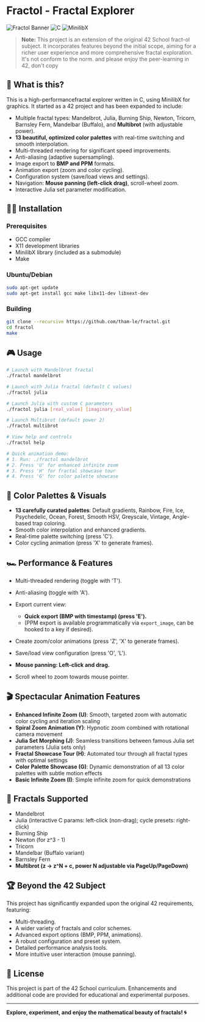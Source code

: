 # Fractol - Fractal Explorer

![Fractol Banner](https://img.shields.io/badge/42-Paris-blue?style=for-the-badge&logo=42) ![C](https://img.shields.io/badge/C-Language-blue?style=for-the-badge&logo=c) ![MinilibX](https://img.shields.io/badge/MinilibX-Graphics-green?style=for-the-badge)

> **Note:** This project is an extension of the original 42 School fract-ol subject. It incorporates features beyond the initial scope, aiming for a richer user experience and more comprehensive fractal exploration. It's not conform to the norm. and please enjoy the peer-learning in 42, don't copy

## 🚀 What is this?

This is a high-performancefractal explorer written in C, using MinilibX for graphics. It started as a 42 project and has been expanded to include:

- Multiple fractal types: Mandelbrot, Julia, Burning Ship, Newton, Tricorn, Barnsley Fern, Mandelbar (Buffalo), and **Multibrot** (with adjustable power).
- **13 beautiful, optimized color palettes** with real-time switching and smooth interpolation.
- Multi-threaded rendering for significant speed improvements.
- Anti-aliasing (adaptive supersampling).
- Image export to **BMP and PPM** formats.
- Animation export (zoom and color cycling).
- Configuration system (save/load views and settings).
- Navigation: **Mouse panning (left-click drag)**, scroll-wheel zoom.
- Interactive Julia set parameter modification.

## 🧑‍💻 Installation

### Prerequisites
- GCC compiler
- X11 development libraries
- MinilibX library (included as a submodule)
- Make

### Ubuntu/Debian
```bash
sudo apt-get update
sudo apt-get install gcc make libx11-dev libxext-dev
```

### Building
```bash
git clone --recursive https://github.com/tham-le/fractol.git
cd fractol
make
```

## 🎮 Usage

```bash
# Launch with Mandelbrot fractal
./fractol mandelbrot

# Launch with Julia fractal (default C values)
./fractol julia

# Launch Julia with custom C parameters
./fractol julia [real_value] [imaginary_value]

# Launch Multibrot (default power 2)
./fractol multibrot

# View help and controls
./fractol help

# Quick animation demo:
# 1. Run: ./fractol mandelbrot
# 2. Press 'U' for enhanced infinite zoom
# 3. Press 'H' for fractal showcase tour
# 4. Press 'G' for color palette showcase
```

## 🌈 Color Palettes & Visuals
- **13 carefully curated palettes**: Default gradients, Rainbow, Fire, Ice, Psychedelic, Ocean, Forest, Smooth HSV, Greyscale, Vintage, Angle-based  trap coloring.
- Smooth color interpolation and enhanced gradients.
- Real-time palette switching (press 'C').
- Color cycling animation (press 'X' to generate frames).

## 🏎️ Performance & Features
- Multi-threaded rendering (toggle with 'T').
- Anti-aliasing (toggle with 'A').

- Export current view:
    - **Quick export (BMP with timestamp) (press 'E').**
    - (PPM export is available programmatically via `export_image`, can be hooked to a key if desired).
- Create zoom/color animations (press 'Z', 'X' to generate frames).
- Save/load view configuration (press 'O', 'L').
- **Mouse panning: Left-click and drag.**
- Scroll wheel to zoom towards mouse pointer.


## 🎬 Spectacular Animation Features
- **Enhanced Infinite Zoom (U)**: Smooth, targeted zoom with automatic color cycling and iteration scaling
- **Spiral Zoom Animation (Y)**: Hypnotic zoom combined with rotational camera movement
- **Julia Set Morphing (J)**: Seamless transitions between famous Julia set parameters (Julia sets only)
- **Fractal Showcase Tour (H)**: Automated tour through all fractal types with optimal settings
- **Color Palette Showcase (G)**: Dynamic demonstration of all 13 color palettes with subtle motion effects
- **Basic Infinite Zoom (I)**: Simple infinite zoom for quick demonstrations

## 🧩 Fractals Supported
- Mandelbrot
- Julia (interactive C params: left-click (non-drag); cycle presets: right-click)
- Burning Ship
- Newton (for z^3 - 1)
- Tricorn
- Mandelbar (Buffalo variant)
- Barnsley Fern
- **Multibrot (z -> z^N + c, power N adjustable via PageUp/PageDown)**


## 🏆 Beyond the 42 Subject
This project has significantly expanded upon the original 42 requirements, featuring:
- Multi-threading.
- A wider variety of fractals and color schemes.
- Advanced export options (BMP, PPM, animations).
- A robust configuration and preset system.
- Detailed performance analysis tools.
- More intuitive user interaction (mouse panning).

## 📄 License
This project is part of the 42 School curriculum. Enhancements and additional code are provided for educational and experimental purposes.

---

**Explore, experiment, and enjoy the mathematical beauty of fractals! 🌀**